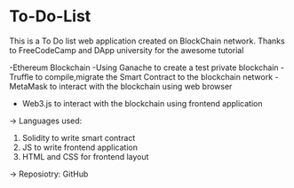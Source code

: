 # To-Do-List
This is a To Do list web application created on BlockChain network.
Thanks to FreeCodeCamp and DApp university for the awesome tutorial

-Ethereum Blockchain
-Using Ganache to create a test private blockchain 
-Truffle to compile,migrate the Smart Contract to the blockchain network
-MetaMask to interact with the blockchain using web browser 
- Web3.js to interact with the blockchain using frontend application

-> Languages used:
1. Solidity to write smart contract 
2. JS to write frontend application 
3. HTML and CSS for frontend layout 

-> Reposiotry:
GitHub


